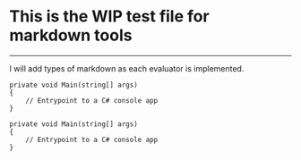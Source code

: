 ﻿# This is the WIP test file for markdown tools

---

I will add types of markdown as each evaluator is implemented.

```CSharp
private void Main(string[] args)
{
    // Entrypoint to a C# console app
}
```

    private void Main(string[] args)
    {
        // Entrypoint to a C# console app
    }